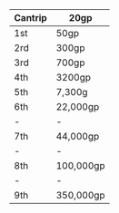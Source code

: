 |Cantrip|20gp|
|-------|----|
|1st|50gp|  
|2rd|300gp|  
|3rd|700gp| 
|4th|3200gp|  
|5th|7,300g|  
|6th|22,000gp|
|-|-|
|7th|44,000gp|
|-|-|
|8th|100,000gp|
|-|-|
|9th|350,000gp|


